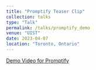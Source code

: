 ```yaml
---
title: "Promptify Teaser Clip"
collection: talks
type: "Talk"
permalink: /talks/promptify_demo
venue: "UIST"
date: 2023-04-07
location: "Toronto, Ontario"
---
```


[Demo Video for Promptify](https://www.youtube.com/watch?v=lt0TxbizKEs)

